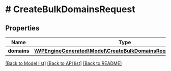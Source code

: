 # # CreateBulkDomainsRequest

## Properties

Name | Type | Description | Notes
------------ | ------------- | ------------- | -------------
**domains** | [**\WPEngineGenerated\Model\CreateBulkDomainsRequestDomainsInner[]**](CreateBulkDomainsRequestDomainsInner.md) |  |

[[Back to Model list]](../../README.md#models) [[Back to API list]](../../README.md#endpoints) [[Back to README]](../../README.md)
